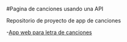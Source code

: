 #Pagina de canciones usando una API

Repositorio de proyecto de app de canciones

-[App web para letra de canciones](https://MarioMtzWeb.github.io/apiCancines)
